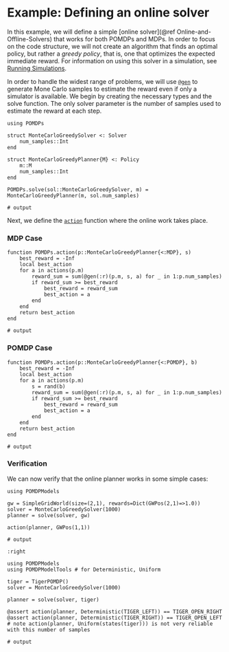 # Example: Defining an online solver

In this example, we will define a simple [online solver](@ref Online-and-Offline-Solvers) that works for both POMDPs and MDPs. In order to focus on the code structure, we will not create an algorithm that finds an optimal policy, but rather a *greedy policy*, that is, one that optimizes the expected immediate reward. For information on using this solver in a simulation, see [Running Simulations](@ref).

In order to handle the widest range of problems, we will use [`@gen`](@ref) to generate Mone Carlo samples to estimate the reward even if only a simulator is available. We begin by creating the necessary types and the solve function. The only solver parameter is the number of samples used to estimate the reward at each step.

```jldoctest online; output=false
using POMDPs

struct MonteCarloGreedySolver <: Solver
    num_samples::Int
end

struct MonteCarloGreedyPlanner{M} <: Policy
    m::M
    num_samples::Int
end

POMDPs.solve(sol::MonteCarloGreedySolver, m) = MonteCarloGreedyPlanner(m, sol.num_samples)

# output

```

Next, we define the [`action`](@ref) function where the online work takes place.

### MDP Case

```jldoctest online; output=false
function POMDPs.action(p::MonteCarloGreedyPlanner{<:MDP}, s)
    best_reward = -Inf
    local best_action
    for a in actions(p.m)
        reward_sum = sum(@gen(:r)(p.m, s, a) for _ in 1:p.num_samples)
        if reward_sum >= best_reward
            best_reward = reward_sum
            best_action = a
        end
    end
    return best_action
end

# output

```

### POMDP Case

```jldoctest online
function POMDPs.action(p::MonteCarloGreedyPlanner{<:POMDP}, b)
    best_reward = -Inf
    local best_action
    for a in actions(p.m)
        s = rand(b)
        reward_sum = sum(@gen(:r)(p.m, s, a) for _ in 1:p.num_samples)
        if reward_sum >= best_reward
            best_reward = reward_sum
            best_action = a
        end
    end
    return best_action
end

# output

```

### Verification

We can now verify that the online planner works in some simple cases:

```jldoctest online
using POMDPModels

gw = SimpleGridWorld(size=(2,1), rewards=Dict(GWPos(2,1)=>1.0))
solver = MonteCarloGreedySolver(1000)
planner = solve(solver, gw)

action(planner, GWPos(1,1))

# output

:right
```

```jldoctest online; output=false
using POMDPModels
using POMDPModelTools # for Deterministic, Uniform

tiger = TigerPOMDP()
solver = MonteCarloGreedySolver(1000)

planner = solve(solver, tiger)

@assert action(planner, Deterministic(TIGER_LEFT)) == TIGER_OPEN_RIGHT
@assert action(planner, Deterministic(TIGER_RIGHT)) == TIGER_OPEN_LEFT
# note action(planner, Uniform(states(tiger))) is not very reliable with this number of samples

# output

```
